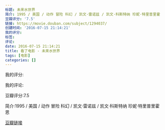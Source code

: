 ```yaml
---
标题: 未来水世界
简介: 1995 / 美国 / 动作 冒险 科幻 / 凯文·雷诺兹 / 凯文·科斯特纳 珍妮·特里普里霍恩
豆瓣评分: '7.5'
链接: https://movie.douban.com/subject/1294037/
创建时间: '2016-07-15 21:14:21'
我的评分:
标签:
评论:
date: 2016-07-15 21:14:21
title: 看了电影 - 未来水世界
tags: [电影]
categories: []
---
```


我的评分:

我的评论:

豆瓣评分:7.5

简介:1995 / 美国 / 动作 冒险 科幻 / 凯文·雷诺兹 / 凯文·科斯特纳 珍妮·特里普里霍恩

[豆瓣链接](https://movie.douban.com/subject/1294037/)

